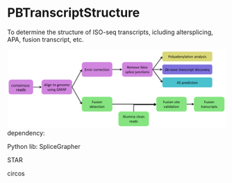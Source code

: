 # PBTranscriptStructure
To determine the structure of ISO-seq transcripts, icluding altersplicing, APA, fusion transcript, etc.

![Alt text](examplePlots/gene_structure_annot.png?raw=true "Title")
dependency:

Python lib: SpliceGrapher

STAR

circos
